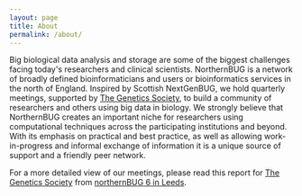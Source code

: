 ```yaml
---
layout: page
title: About
permalink: /about/
---
```


Big biological data analysis and storage are some of the biggest challenges
facing today's researchers and clinical scientists. NorthernBUG is a network of broadly defined bioinformaticians and users or bioinformatics services in the north of England. Inspired by Scottish NextGenBUG, we hold quarterly meetings, supported by [The Genetics Society](https://genetics.org.uk), to build a community of researchers and others using big data in biology. We strongly believe that NorthernBUG creates an important niche for researchers using computational techniques across the participating institutions and beyond. With its emphasis on practical and best practice, as well as allowing work-in-progress and informal exchange of information it is a unique source of support and a friendly peer network.

For a more detailed view of our meetings, please read this report for [The Genetics Society](https://genetics.org.uk) from [northernBUG 6 in Leeds](https://genetics.org.uk/wp-content/uploads/2017/09/Issue-85.pdf).
